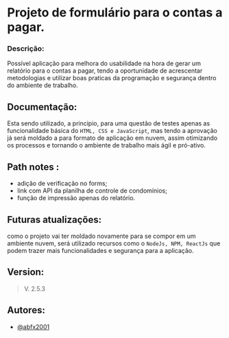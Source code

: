 # Projeto de formulário para o contas a pagar.

 ### Descrição: 
Possível aplicação para melhora do usabilidade na hora de gerar um relatório para o contas a pagar, tendo a oportunidade de acrescentar metodologias e utilizar boas praticas da programação e segurança dentro do ambiente de trabalho.

## Documentação:

Esta sendo utilizado, a principio, para uma questão de testes apenas as funcionalidade básica do `HTML, CSS e JavaScript`, mas tendo a aprovação já será moldado a para formato de aplicação em nuvem, assim otimizando os processos e tornando o ambiente de trabalho mais ágil e pró-ativo.

## Path notes :

- adição de verificação no forms;
- link com API da planilha de controle de condomínios;
- função de impressão apenas do relatório.

## Futuras atualizações:

como o projeto vai ter moldado novamente para se compor em um ambiente nuvem, será utilizado recursos como o `NodeJs, NPM, ReactJs` que podem trazer mais funcionalidades e segurança para a aplicação.

## Version:
> V. 2.5.3

## Autores:

- [@abfx2001](https://www.github.com/abfx2001)
